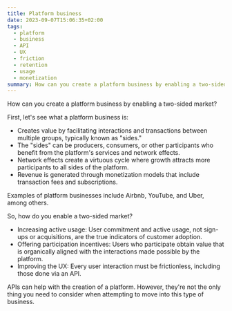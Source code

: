 ```yaml
---
title: Platform business
date: 2023-09-07T15:06:35+02:00
tags:
  - platform
  - business
  - API
  - UX
  - friction
  - retention
  - usage
  - monetization
summary: How can you create a platform business by enabling a two-sided market?
---
```


How can you create a platform business by enabling a two-sided market?  
  
First, let's see what a platform business is:
- Creates value by facilitating interactions and transactions between multiple groups, typically known as "sides."  
- The "sides" can be producers, consumers, or other participants who benefit from the platform's services and network effects.  
- Network effects create a virtuous cycle where growth attracts more participants to all sides of the platform.  
- Revenue is generated through monetization models that include transaction fees and subscriptions.  
  
Examples of platform businesses include Airbnb, YouTube, and Uber, among others.  
  
So, how do you enable a two-sided market?
- Increasing active usage: User commitment and active usage, not sign-ups or acquisitions, are the true indicators of customer adoption.
- Offering participation incentives: Users who participate obtain value that is organically aligned with the interactions made possible by the platform.
- Improving the UX: Every user interaction must be frictionless, including those done via an API.
  
APIs can help with the creation of a platform. However, they're not the only thing you need to consider when attempting to move into this type of business.